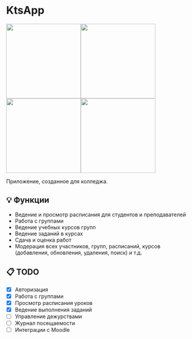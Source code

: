 
# KtsApp
<img src="https://lh3.googleusercontent.com/fife/AAWUweUVdKwFiNCJ4n0LREiffUbDyAaPM2dlkAo6SjqSm_84gm5TrcS4XnJX6xUB6foqz4fLBgb1FjI4Q7dRwwyulC05tfoIWMDNbDMvBkljbxbkMuC5CaBAovt5upSbA2thDM5WHIj541cFKkW41ARuycUISVzmIXZKoRl52Oe2yiGDXLv5BZleRDkfBvo-Ma5dgEtxH4UnObCzKeRuoE9VUVsJAtXqC6kw1SlD5D_T1EdKCUhIhEIpVnelKXQRV6l5d8S1C7HIevSOflQ6Veilx_IxRiwySwDUhGuSclQuaqAV33BlQvcUpuNIJyyhCA_A4_CQihEP0mTR0nYC8ElSzPDIxMPWsyxEB9v8p6RjKUdJm2LtaFJrHtzkCuQhI7o3gY-ioJCbOHIbVZtF_-Ny-y6Ak7p2iT-_hTtzfhRIqDTNc8l56DxCdduGMS55oHDN6tlo3y9Dy-tF3c71l36myrP_05u5fTWGDkSPQRh7xRZghZbLGpIZM3LJq2Kw4jJgaJ_L1IELedKGNr5lT9qcsXCc3gn99lue1_ScuElINogTvG5BQ0XvpzaOGYblT6NGJTXgxMkyuGgLtDcr02IQS8PvCy3kpmxH8lZ7owZEPb_LBhNtkNBGUCjDJFomr2QnanRhgI2DX0Zzf599klYpsWwZvbqLN0Oa8G8Ksl7o_U90OSHtv8ALx73mVpRzl3QtCD2y5iVsrumlZ3PAbLSsbeAkIWbytw7B0Pg5HsOFtHsvxVUg4G78swQhqx0OARPf1JOUvwJIYed2M1OkmAWRGnpbaI1Hi_Yflki8HdzyVcrnONUUaSzPnJsbIg=w1680-h907" width="200"><img src="https://lh3.googleusercontent.com/Lh-u8i_pmDhpoBWW9QxPlPbdTerTHWEnrp__Gaq2ujP4dDaouJUhdF7HEd7diwpPuj3NMD4kQIiTzpV25_0s=w1680-h907-rw" width="200"><img src="https://lh3.googleusercontent.com/fife/AAWUweXlYqT2Funaknpb6FJ7ztUp27SwoQlH1EZ1YO9B70eUe7-f2l7PyYE5avjUTuJwk5VsLKvs9mkPtVQ07LT3oYVkzC7r9iPMiR24-FBCO0HPHwYTJZSm-X8DyAe7j1FFNppzfMzIZPgWPeo9GJZT1lh2ESZkn42ZALijqngq_luLsrmVO_Dtu3bOscMUVUlc1Bjg9zEurwVdgvwUyFjKJ4Ngx7HxxMYjH_HPR-3RUDM_JV_ZNJi_-sXAgwdHeOKuqxsFs8X9ytJlLROO0Tki2qWvJfZXy0_EaO0M1il-I1FN9dHCXS8gLoGr4TQtXy7UPA88BzlJoRlxMeNSlBcS88-tlGoCC1xVVscM0c-oFk9yXEywfa2Lo_0h0U-nhVWuMyT2t-_DKMXYDbwn27OTtohJkYhXBj4h_lICjd6Sc-E0YuPK47y1_9Zg5nymAtyxi-ApJgnited7vNOfLKtmNpg6wY9YMCviUH8FDkOS-EyP7tAB0mapNPpRiWRbwf5Vi-Q1b01vgq4Zud47iguZuGmecyrfQ_l9GqhRgWkS0dFOfqpSok28vl7mXIX9DBcCQIDcOOMDAyS2aSSdV12MjWOseXyLrgTC9wkBu0AwPmqkymHtWsn94hQS3WKKDftIgspE6ceyDtplPPqKrWDPjhOgOS12ziJVexxsFuRo0vKnQOD23rCS5FD9pybdUBm9-ojs0N_28OLkl2dtR-sphjm73UUqrUeIicSLvABcWjvqmH2zCsoxK66w6OgcXmaScPaDEnKx8MwBS1MODSsQR53vQNBNOxW07JVd0l9F0Tnx2hGLUqAzUvwxKg=w1680-h907" width="200"><img src="https://lh3.googleusercontent.com/fife/AAWUweWY_pMAnO4WHi0qZAP05xNmiqwkIJpnMP5ZpjSLyT5gHvDjyecdEEsuChyc2KCxbEFLiGJ96MwlXepmjF9SyWC19TmnKY3YV_Uiy0LFUCy_nRgdtP8tzIKc9gRFrCin3SGLtiSaCQyVDAiqwmx5GK4e8y6D176ANm5zUTF_LdXuWA2GgCql5I69L2c8s-1kkmMIAnflwF1Q2uqvDaHsnELcZm8g1wEesmfmLRkBNeGpQHTvABrPlr7S5FBHjZrYR5fqY8rYT0dxrCz9exlz9c32k-YIib8_xBFtveiyRadadcuu8sy2InDE43atApTwrkrQjdM3KE1vfPePHQnNSxA9kncSUBtkuEDidJpy_2NI7orLZeeJ73_zHVnhq9ZK9GmmA5avMpzO4krPxWJOIYHHhrZAYgZmk8SEn-zowPTIyJR0oqCas50GeqDv_cb3Tgny1uyaiVjBWXwpJx_4UAX_9r10mgu4iZ8rHHs75oUZJyweSktZ_h0X8s57vzJtCoW3SE3_X8DwySD7ezTs86EvfBKNJbVlJaoRab-P_3XGk_6M7nbRPGs6YQHG387zLgc7H-Avuj8GfZNQLaS8XHXPuf4k6jq_KT8HMAwMl0m4U3xbaOGkLz3s3SX-qsjCoGXpsE82EJpDcRDk9097H9PqZC7hm3UZDqvjTL4uSUIDbu4ObcjJxbnXLH4n2m0ZRoSW2Uxxe5Jk5QAxIn6M-M7-ZeTrEsL2Xo2bD0H1uYW3fZ4P64NvAkRuKVGBK_z-SJRmYJeddjHqWfnHRTN1yheswU1SpDlkuFPq8wgOulmWurqE5ihzCVYMEw=w1143-h907" width="200">

Приложение, созданное для колледжа.
## 💡 Функции
 - Ведение и просмотр расписания для студентов и преподавателей
 - Работа с группами
 - Ведение учебных курсов групп
 - Ведение заданий в курсах
 - Сдача и оценка работ
 - Модерация всех участников, групп, расписаний, курсов (добавления, обновления, удаления, поиск) и т.д.
## 📋 TODO
 - [x] Авторизация
 - [x] Работа с группами
 - [x] Просмотр расписания уроков
 - [x] Ведение выполнения заданий
 - [ ] Управление дежурствами
 - [ ] Журнал посещаемости
 - [ ] Интеграции с Moodle
